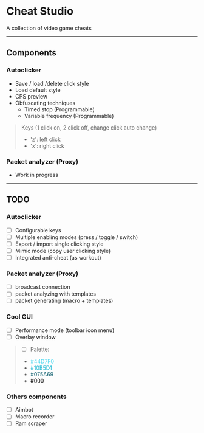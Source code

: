 # Cheat Studio
A collection of video game cheats
<hr/>

## Components
### Autoclicker
- Save / load /delete click style
- Load default style
- CPS preview
- Obfuscating techniques
  - Timed stop (Programmable)
  - Variable frequency (Programmable)
> Keys (1 click on, 2 click off, change click auto change)
> - 'z': left click
> - 'x': right click

### Packet analyzer (Proxy)
- Work in progress

<hr/>

## TODO
### Autoclicker
- [ ] Configurable keys
- [ ] Multiple enabling modes (press / toggle / switch)
- [ ] Export / import single clicking style
- [ ] Mimic mode (copy user clicking style)
- [ ] Integrated anti-cheat (as workout)

### Packet analyzer (Proxy)
- [ ] broadcast connection
- [ ] packet analyzing with templates
- [ ] packet generating (macro + templates)

### Cool GUI
- [ ] Performance mode (toolbar icon menu)
- [ ] Overlay window
> - [ ] Palette:
> - <span style="color:#44D7F0">#44D7F0</span>
> - <span style="color:#10B5D1">#10B5D1</span>
> - <span style="color:#075A69">#075A69</span>
> - <span style="color:#000">#000</span>

### Others components
- [ ] Aimbot
- [ ] Macro recorder
- [ ] Ram scraper